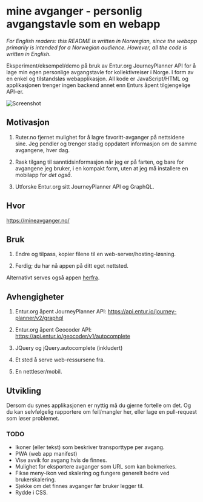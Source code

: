 # mine avganger - personlig avgangstavle som en webapp

*For English readers: this README is written in Norwegian, since the webapp
primarily is intended for a Norwegian audience. However, all the code is written
in English.*

Eksperiment/eksempel/demo på bruk av Entur.org JourneyPlanner API for å lage min
egen personlige avgangstavle for kollektivreiser i Norge. I form av en enkel og
tilstandsløs webapplikasjon. All kode er JavaScript/HTML og applikasjonen
trenger ingen backend annet enn Enturs åpent tilgjengelige API-er.

![Screenshot](https://stegard.net/dl/mineavganger3.png)

## Motivasjon

1. Ruter.no fjernet mulighet for å lagre favoritt-avganger på nettsidene sine.
   Jeg pendler og trenger stadig oppdatert informasjon om de samme avgangene,
   hver dag.
  
2. Rask tilgang til sanntidsinformasjon når jeg er på farten, og bare for
   avgangene jeg bruker, i en kompakt form, uten at jeg må installere en
   mobilapp for *det også*.

3. Utforske Entur.org sitt JourneyPlanner API og GraphQL.


## Hvor

https://mineavganger.no/

## Bruk

1. Endre og tilpass, kopier filene til en web-server/hosting-løsning.

2. Ferdig; du har nå appen på ditt eget nettsted.

Alternativt serves også appen <a href="https://mineavganger.no/">herfra</a>.

## Avhengigheter

1. Entur.org åpent JourneyPlanner API: https://api.entur.io/journey-planner/v2/graphql

2. Entur.org åpent Geocoder API: https://api.entur.io/geocoder/v1/autocomplete

3. JQuery og jQuery.autocomplete (inkludert)

4. Et sted å serve web-ressursene fra.

5. En nettleser/mobil.

## Utvikling

Dersom du synes applikasjonen er nyttig må du gjerne fortelle om det. Og du kan
selvfølgelig rapportere om feil/mangler her, eller lage en pull-request som
løser problemet. 

### TODO

- Ikoner (eller tekst) som beskriver transporttype per avgang.
- PWA (web app manifest)
- Vise avvik for avgang hvis de finnes.
- Mulighet for eksportere avganger som URL som kan bokmerkes.
- Fikse meny-ikon ved skalering og fungere generelt bedre ved brukerskalering.
- Sjekke om det finnes avganger før bruker legger til.
- Rydde i CSS.

